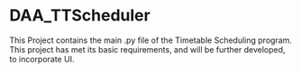 # DAA_TTScheduler
This Project contains the main .py file of the Timetable Scheduling program. This project has met its basic requirements, and will be further developed, to incorporate UI.
